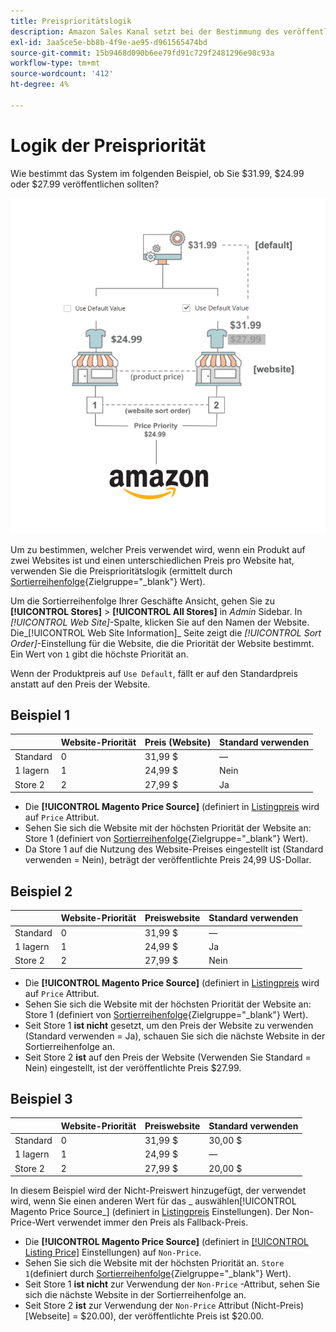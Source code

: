 ```yaml
---
title: Preisprioritätslogik
description: Amazon Sales Kanal setzt bei der Bestimmung des veröffentlichten Preises für eine Amazon-Auflistung Prioritäten.
exl-id: 3aa5ce5e-bb8b-4f9e-ae95-d961565474bd
source-git-commit: 15b9468d090b6ee79fd91c729f2481296e98c93a
workflow-type: tm+mt
source-wordcount: '412'
ht-degree: 4%

---
```


# Logik der Preispriorität

Wie bestimmt das System im folgenden Beispiel, ob Sie $31.99, $24.99 oder $27.99 veröffentlichen sollten?

![Handelspreisdefinition](assets/amazon-price-scope.png)

Um zu bestimmen, welcher Preis verwendet wird, wenn ein Produkt auf zwei Websites ist und einen unterschiedlichen Preis pro Website hat, verwenden Sie die Preisprioritätslogik (ermittelt durch [Sortierreihenfolge](https://docs.magento.com/user-guide/stores/stores-all-create-view.html){Zielgruppe=&quot;_blank&quot;} Wert).

Um die Sortierreihenfolge Ihrer Geschäfte Ansicht, gehen Sie zu **[!UICONTROL Stores]** > **[!UICONTROL All Stores]** in _Admin_ Sidebar. In _[!UICONTROL Web Site]_-Spalte, klicken Sie auf den Namen der Website. Die_[!UICONTROL Web Site Information]_ Seite zeigt die _[!UICONTROL Sort Order]_-Einstellung für die Website, die die Priorität der Website bestimmt. Ein Wert von `1` gibt die höchste Priorität an.

Wenn der Produktpreis auf `Use Default`, fällt er auf den Standardpreis anstatt auf den Preis der Website.

## Beispiel 1

|  | Website-Priorität | Preis (Website) | Standard verwenden |
|---|---|---|---|
| Standard | 0 | 31,99 $ | — |
| 1 lagern | 1 | 24,99 $ | Nein |
| Store 2 | 2 | 27,99 $ | Ja |

- Die **[!UICONTROL Magento Price Source]** (definiert in [Listingpreis](./listing-price.md) wird auf `Price` Attribut.
- Sehen Sie sich die Website mit der höchsten Priorität der Website an: Store 1 (definiert von [Sortierreihenfolge](https://docs.magento.com/user-guide/stores/stores-all-create-view.html){Zielgruppe=&quot;_blank&quot;} Wert).
- Da Store 1 auf die Nutzung des Website-Preises eingestellt ist (Standard verwenden = Nein), beträgt der veröffentlichte Preis 24,99 US-Dollar.

## Beispiel 2

|  | Website-Priorität | Preiswebsite | Standard verwenden |
|---|---|---|---|
| Standard | 0 | 31,99 $ | — |
| 1 lagern | 1 | 24,99 $ | Ja |
| Store 2 | 2 | 27,99 $ | Nein |

- Die **[!UICONTROL Magento Price Source]** (definiert in [Listingpreis](./listing-price.md) wird auf `Price` Attribut.
- Sehen Sie sich die Website mit der höchsten Priorität der Website an: Store 1 (definiert von [Sortierreihenfolge](https://docs.magento.com/user-guide/stores/stores-all-create-view.html){Zielgruppe=&quot;_blank&quot;} Wert).
- Seit Store 1 **ist nicht** gesetzt, um den Preis der Website zu verwenden (Standard verwenden = Ja), schauen Sie sich die nächste Website in der Sortierreihenfolge an.
- Seit Store 2 **ist** auf den Preis der Website (Verwenden Sie Standard = Nein) eingestellt, ist der veröffentlichte Preis $27.99.

## Beispiel 3

|  | Website-Priorität | Preiswebsite | Standard verwenden |
|---|---|---|---|
| Standard | 0 | 31,99 $ | 30,00 $ |
| 1 lagern | 1 | 24,99 $ | — |
| Store 2 | 2 | 27,99 $ | 20,00 $ |

In diesem Beispiel wird der Nicht-Preiswert hinzugefügt, der verwendet wird, wenn Sie einen anderen Wert für das _ auswählen[!UICONTROL Magento Price Source_] (definiert in [Listingpreis](./listing-price.md) Einstellungen). Der Non-Price-Wert verwendet immer den Preis als Fallback-Preis.

- Die **[!UICONTROL Magento Price Source]** (definiert in [[!UICONTROL Listing Price]](./listing-price.md) Einstellungen) auf `Non-Price`.
- Sehen Sie sich die Website mit der höchsten Priorität an. `Store 1`(definiert durch [Sortierreihenfolge](https://docs.magento.com/user-guide/stores/stores-all-create-view.html){Zielgruppe=&quot;_blank&quot;} Wert).
- Seit Store 1 **ist nicht** zur Verwendung der `Non-Price` -Attribut, sehen Sie sich die nächste Website in der Sortierreihenfolge an.
- Seit Store 2 **ist** zur Verwendung der `Non-Price` Attribut (Nicht-Preis) [Webseite] = $20.00), der veröffentlichte Preis ist $20.00.

